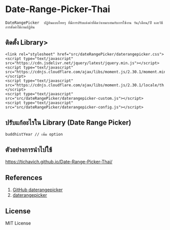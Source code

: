# Date-Range-Picker-Thai
    DateRangePicker  ปฏิทินแบบไทยๆ ที่มีการปรับแต่งค่าที่คิดว่าเหมาะสมกับการใช้งาน วัน/เดือน/ปี และวิธีการตั้งค่าใช้งานปฏิทิน

## ติดตั้ง Library>
```
<link rel="stylesheet" href="src/dateRangePicker/daterangepicker.css">
<script type="text/javascript" src="https://cdn.jsdelivr.net/jquery/latest/jquery.min.js"></script>
<script type="text/javascript" src="https://cdnjs.cloudflare.com/ajax/libs/moment.js/2.30.1/moment.min.js"></script>
<script type="text/javascript" src="https://cdnjs.cloudflare.com/ajax/libs/moment.js/2.30.1/locale/th.min.js"></script>
<script type="text/javascript" src="src/dateRangePicker/daterangepicker-custom.js"></script>
<script type="text/javascript" src="src/dateRangePicker/daterangepicker-config.js"></script>
```
## ปรับแก้อะไรใน Library (Date Range Picker)
```
buddhistYear // เพิ่ม option

```

## ตัวอย่างการนำไปใช้
https://tichavich.github.io/Date-Range-Picker-Thai/

## References
1. [GitHub daterangepicker](https://github.com/dangrossman/daterangepicker)
2. [daterangepicker](https://www.daterangepicker.com/)


## License
MIT License
